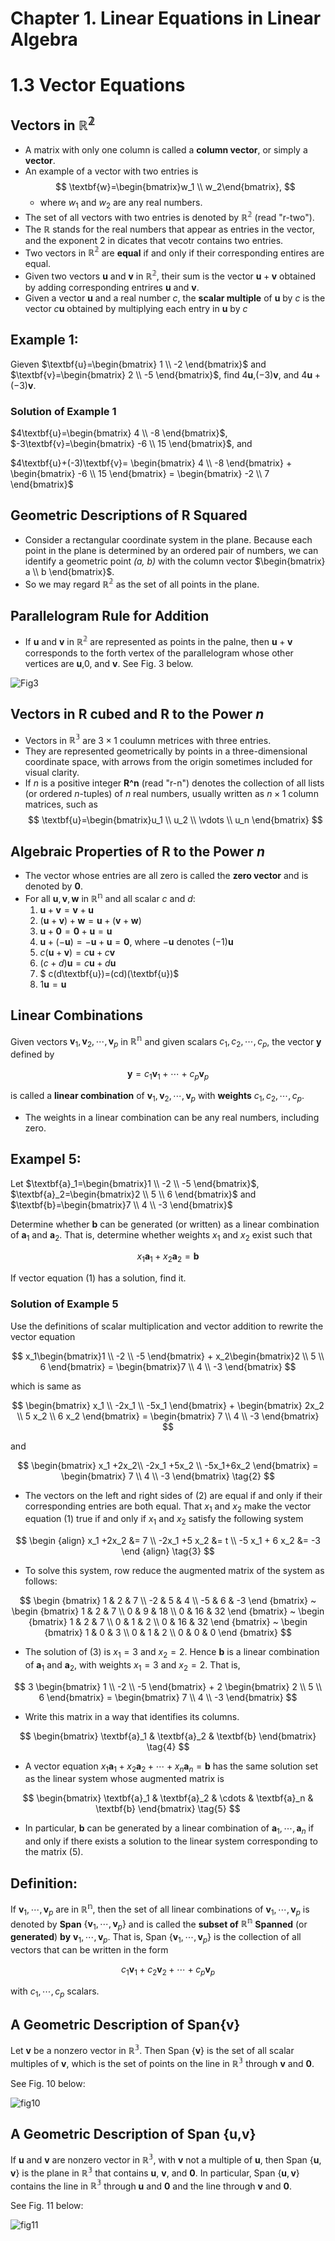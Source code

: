 # Chapter 1. Linear Equations in Linear Algebra

# 1.3 Vector Equations

## Vectors in $\mathbb{R^2}$

* A matrix with only one column is called a **column vector**, or simply a **vector**.
* An example of a vector with two entries is
$$
\textbf{w}=\begin{bmatrix}w_1 \\ w_2\end{bmatrix},
$$
  * where $w_1$ and $w_2$ are any real numbers.
* The set of all vectors with two entries is denoted by $\mathbb{R^2}$ (read "r-two").
* The $\mathbb{R}$ stands for the real numbers that appear as entries in the vector, and the exponent 2 in dicates that vecotr contains two entries.
* Two vectors in $\mathbb{R^2}$ are **equal** if and only if their corresponding entires are equal.
* Given two vectors $\textbf{u}$ and $\textbf{v}$ in $\mathbb{R^2}$, their sum is the vector $\textbf{u}+\textbf{v}$ obtained by adding corresponding entrires $\textbf{u}$ and $\textbf{v}$.
* Given a vector $\textbf{u}$ and a real number $c$, the **scalar multiple** of $\textbf{u}$ by $c$ is the vector $c\textbf{u}$ obtained by multiplying each entry in $\textbf{u}$ by $c$


## Example 1:

Gieven $\textbf{u}=\begin{bmatrix} 1 \\ -2 \end{bmatrix}$ and $\textbf{v}=\begin{bmatrix} 2 \\ -5 \end{bmatrix}$, find $4\textbf{u}$,$(-3)\textbf{v}$, and $4\textbf{u}+(-3)\textbf{v}$.

### Solution of Example 1

$4\textbf{u}=\begin{bmatrix} 4 \\ -8 \end{bmatrix}$, $-3\textbf{v}=\begin{bmatrix} -6 \\ 15 \end{bmatrix}$, and

$4\textbf{u}+(-3)\textbf{v}= \begin{bmatrix} 4 \\ -8 \end{bmatrix} + \begin{bmatrix} -6 \\ 15 \end{bmatrix} = \begin{bmatrix} -2 \\ 7 \end{bmatrix}$

## Geometric Descriptions of R Squared

* Consider a rectangular coordinate system in the plane. Because each point in the plane is determined by an ordered pair of numbers, we can identify a geometric point *(a, b)* with the column vector $\begin{bmatrix} a \\ b \end{bmatrix}$.
* So we may regard $\mathbb{R^2}$ as the set of all points in the plane.

## Parallelogram Rule for Addition

* If $\textbf{u}$ and $\textbf{v}$ in $\mathbb{R^2}$ are represented as points in the palne, then $\textbf{u}+\textbf{v}$ corresponds to the forth vertex of the parallelogram whose other vertices are $\textbf{u}$,$0$, and $\textbf{v}$. See Fig. 3 below.

![Fig3](./fig/la_01_03_03.PNG)

## Vectors in R cubed and R to the Power *n*

* Vectors in $\mathbb{R^3}$ are $3 \times 1$ coulumn metrices with three entries.
* They are represented geometrically by points in a three-dimensional coordinate space, with arrows from the origin sometimes included for visual clarity.
* If $n$ is a positive integer $\textbf{R^n}$ (read "r-n") denotes the collection of all lists (or ordered $n$-tuples) of $n$ real numbers, usually written as $n \times 1$ column matrices, such as
$$
\textbf{u}=\begin{bmatrix}u_1 \\ u_2 \\ \vdots \\ u_n \end{bmatrix}
$$

## Algebraic Properties of R to the Power *n*

* The vector whose entries are all zero is called the **zero vector** and is denoted by $\textbf{0}$.
* For all $\textbf{u},\textbf{v},\textbf{w}$ in $\mathbb{R^n}$ and all scalar $c$ and $d$:
  1. $\textbf{u}+\textbf{v}=\textbf{v}+\textbf{u}$
  2. $(\textbf{u}+\textbf{v})+\textbf{w}=\textbf{u}+(\textbf{v}+\textbf{w})$
  3. $\textbf{u}+\textbf{0}=\textbf{0}+\textbf{u}=\textbf{u}$
  4. $\textbf{u}+(-\textbf{u})=-\textbf{u}+\textbf{u}=\textbf{0}$, where $-\textbf{u}$ denotes $(-1)\textbf{u}$
  5. $c(\textbf{u}+\textbf{v})= c\textbf{u}+c\textbf{v}$
  6. $(c+d)\textbf{u} = c\textbf{u}+d\textbf{u}$
  7. $ c(d\textbf{u})=(cd)(\textbf{u})$
  8. $1 \textbf{u}= \textbf{u}$

## Linear Combinations

Given vectors $\textbf{v}_1,\textbf{v}_2,\cdots,\textbf{v}_p$ in $\mathbb{R^n}$ and given scalars $c_1,c_2,\cdots,c_p$, the vector $\textbf{y}$ defined by

$$
\textbf{y}=c_1\textbf{v}_1+\cdots+c_p \textbf{v}_p
$$

is called a **linear combination** of $\textbf{v}_1,\textbf{v}_2,\cdots,\textbf{v}_p$ with **weights** $c_1,c_2,\cdots,c_p$.

* The weights in a linear combination can be any real numbers, including zero.

## Exampel 5:

Let $\textbf{a}_1=\begin{bmatrix}1 \\ -2 \\ -5 \end{bmatrix}$, $\textbf{a}_2=\begin{bmatrix}2 \\ 5 \\ 6 \end{bmatrix}$ and $\textbf{b}=\begin{bmatrix}7 \\ 4 \\ -3 \end{bmatrix}$

Determine whether $\textbf{b}$ can be generated (or written) as a linear combination of $\textbf{a}_1$ and $\textbf{a}_2$. That is, determine whether weights $x_1$ and $x_2$ exist such that

$$
x_1\textbf{a}_1+x_2\textbf{a}_2 = \textbf{b} \tag{1}
$$

If vector equation (1) has a solution, find it.

### Solution of Example 5

Use the definitions of scalar multiplication and vector addition to rewrite the vector equation

$$
x_1\begin{bmatrix}1 \\ -2 \\ -5 \end{bmatrix} + x_2\begin{bmatrix}2 \\ 5 \\ 6 \end{bmatrix} = \begin{bmatrix}7 \\ 4 \\ -3 \end{bmatrix}
$$

which is same as

$$
\begin{bmatrix} x_1 \\ -2x_1 \\ -5x_1 \end{bmatrix} + \begin{bmatrix} 2x_2 \\ 5 x_2 \\ 6 x_2 \end{bmatrix} = \begin{bmatrix} 7 \\ 4 \\ -3 \end{bmatrix}
$$

and

$$
\begin{bmatrix} x_1 +2x_2\\ -2x_1 +5x_2 \\ -5x_1+6x_2 \end{bmatrix} 
= \begin{bmatrix} 7 \\ 4 \\ -3 \end{bmatrix} \tag{2}
$$

* The vectors on the left and right sides of (2) are equal if and only if their corresponding entries are both equal. That $x_1$ and $x_2$ make the vector equation (1) true if and only if $x_1$ and $x_2$ satisfy the following system

$$
\begin {align}
x_1 +2x_2 &= 7 \\
-2x_1 +5 x_2 &= t \\
-5 x_1 + 6 x_2 &= -3
\end {align} \tag{3}
$$

* To solve this system, row reduce the augmented matrix of the system as follows:

$$
\begin {bmatrix}
1 & 2 & 7 \\
-2 & 5 & 4 \\
-5 & 6 & -3
\end {bmatrix}
~
\begin {bmatrix}
1 & 2 & 7 \\
0 & 9 & 18 \\
0 & 16 & 32
\end {bmatrix}
~
\begin {bmatrix}
1 & 2 & 7 \\
0 & 1 & 2 \\
0 & 16 & 32
\end {bmatrix}
~
\begin {bmatrix}
1 & 0 & 3 \\
0 & 1 & 2 \\
0 & 0 & 0
\end {bmatrix}
$$

* The solution of (3) is $x_1=3$ and $x_2=2$. Hence $\textbf{b}$ is a linear combination of $\textbf{a}_1$ and $\textbf{a}_2$, with weights $x_1=3$ and $x_2=2$. That is,

$$
3 \begin{bmatrix} 1 \\ -2 \\ -5 \end{bmatrix} +
2 \begin{bmatrix} 2 \\ 5 \\ 6 \end{bmatrix} =
\begin{bmatrix} 7 \\ 4 \\ -3 \end{bmatrix}
$$

* Write this matrix in a way that identifies its columns.

$$
\begin{bmatrix}
\textbf{a}_1 & \textbf{a}_2 & \textbf{b}
\end{bmatrix}
\tag{4}
$$

* A vector equation $x_1\textbf{a}_1+x_2\textbf{a}_2+\cdots+x_n\textbf{a}_n = \textbf{b}$ has the same solution set as the linear system whose augmented matrix is

$$
\begin{bmatrix}
\textbf{a}_1 & \textbf{a}_2 & \cdots & \textbf{a}_n & \textbf{b}
\end{bmatrix}
\tag{5}
$$

* In particular, $\textbf{b}$ can be generated by a linear combination of $\textbf{a}_1,\cdots,\textbf{a}_n$ if and only if there exists a solution to the linear system corresponding to the matrix (5).




## Definition:

If $\textbf{v}_1, \cdots, \textbf{v}_p$ are in $\mathbb{R^n}$, then the set of all linear combinations of $\textbf{v}_1, \cdots, \textbf{v}_p$ is denoted by **Span** $\left\{\textbf{v}_1, \cdots, \textbf{v}_p\right\}$ and is called the **subset of** $\mathbb{R^n}$ **Spanned** (or **generated**) **by** $\textbf{v}_1, \cdots, \textbf{v}_p$. That is, Span $\left\{\textbf{v}_1, \cdots, \textbf{v}_p\right\}$ is the collection of all vectors that can be written in the form 

$$
c_1 \textbf{v}_1 +c_2 \textbf{v}_2 +\cdots + c_p \textbf{v}_p
$$

with $c_1, \cdots, c_p$ scalars.



## A Geometric Description of Span{v} 

Let $\textbf{v}$ be a nonzero vector in $\mathbb{R^3}$. Then Span $\left\{\textbf{v}\right\}$ is the set of all scalar multiples of $\textbf{v}$, which is the set of points on the line in $\mathbb{R^3}$ through $\textbf{v}$ and $\textbf{0}$.

See Fig. 10 below:

![fig10](./fig/la_01_03_10.PNG)

## A Geometric Description of Span {u,v}

If $\textbf{u}$ and $\textbf{v}$ are nonzero vector in $\mathbb{R^3}$, with $\textbf{v}$ not a multiple of $\textbf{u}$, then Span $\left\{ \textbf{u},\textbf{v} \right\}$ is the plane in $\mathbb{R^3}$ that contains $\textbf{u}$, $\textbf{v}$, and $\textbf{0}$. In particular, Span $\left\{ \textbf{u}, \textbf{v} \right\}$ contains the line in $\mathbb{R^3}$ through $\textbf{u}$ and $\textbf{0}$ and the line through $\textbf{v}$ and $\textbf{0}$. 

See Fig. 11 below:

![fig11](./fig/la_01_03_11.PNG)

